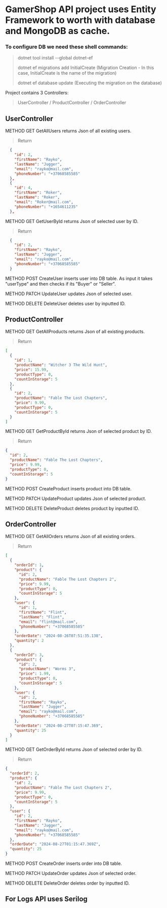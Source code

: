 # GamerShop API project uses Entity Framework to worth with database and MongoDB as cache.
### To configure DB we need these shell commands:
>dotnet tool install --global dotnet-ef
>
>dotnet ef migrations add InitialCreate (Migration Creation - In this case, InitialCreate is the name of the migration)
>
>dotnet ef database update (Executing the migration on the database)

Project contains 3 Controllers:
>UserController / ProductController / OrderController
>
>
## UserController
>
METHOD GET GetAllUsers returns Json of all existing users.
>Return
```json
  {
    "id": 2,
    "firstName": "Rayko",
    "lastName": "Jugger",
    "email": "rayko@mail.com",
    "phoneNumber": "+37068585585"
  },
  {
    "id": 4,
    "firstName": "Roker",
    "lastName": "Roker",
    "email": "Roker@mail.com",
    "phoneNumber": "+1654611235"
  },
```
METHOD GET GetUserById returns Json of selected user by ID.
>Return
```json
  {
    "id": 2,
    "firstName": "Rayko",
    "lastName": "Jugger",
    "email": "rayko@mail.com",
    "phoneNumber": "+37068585585"
  }
```
METHOD POST CreateUser inserts user into DB table. As input it takes "userType" and then checks if its "Buyer" or "Seller".
>
METHOD PATCH UpdateUser updates Json of selected user.
>
METHOD DELETE DeleteUser deletes user by inputted ID.
>
>
## ProductController
>
METHOD GET GetAllProducts returns Json of all existing products.
>Return
```json
[
  {
    "id": 1,
    "productName": "Witcher 3 The Wild Hunt",
    "price": 15.99,
    "productType": 0,
    "countInStorage": 5
  },
  {
    "id": 2,
    "productName": "Fable The Lost Chapters",
    "price": 9.99,
    "productType": 0,
    "countInStorage": 5
  }
]
```
METHOD GET GetProductById returns Json of selected product by ID.
>Return
```json
{
  "id": 2,
  "productName": "Fable The Lost Chapters",
  "price": 9.99,
  "productType": 0,
  "countInStorage": 5
}
```
METHOD POST CreateProduct inserts product into DB table.
>
METHOD PATCH UpdateProduct updates Json of selected product.
>
METHOD DELETE DeleteProduct deletes product by inputted ID.
>
>
## OrderController
>
METHOD GET GetAllOrders returns Json of all existing orders.
>Return
```json
[
  {
    "orderId": 1,
    "product": {
      "id": 2,
      "productName": "Fable The Lost Chapters 2",
      "price": 9.99,
      "productType": 0,
      "countInStorage": 5
    },
    "user": {
      "id": 1,
      "firstName": "Flint",
      "lastName": "Flint",
      "email": "flint@mail.com",
      "phoneNumber": "+37068585585"
    },
    "orderDate": "2024-08-26T07:51:35.138",
    "quantity": 2
  },
  {
    "orderId": 3,
    "product": {
      "id": 2,
      "productName": "Worms 3",
      "price": 1.99,
      "productType": 0,
      "countInStorage": 5
    },
    "user": {
      "id": 2,
      "firstName": "Rayko",
      "lastName": "Jugger",
      "email": "rayko@mail.com",
      "phoneNumber": "+37068585585"
    },
    "orderDate": "2024-08-27T07:15:47.369",
    "quantity": 25
  }
]
```
METHOD GET GetOrderById returns Json of selected order by ID.
>Return
```json
{
  "orderId": 2,
  "product": {
    "id": 2,
    "productName": "Fable The Lost Chapters 2",
    "price": 9.99,
    "productType": 0,
    "countInStorage": 5
  },
  "user": {
    "id": 2,
    "firstName": "Rayko",
    "lastName": "Jugger",
    "email": "rayko@mail.com",
    "phoneNumber": "+37068585585"
  },
  "orderDate": "2024-08-27T01:15:47.369Z",
  "quantity": 25
}
```
METHOD POST CreateOrder inserts order into DB table.
>
METHOD PATCH UpdateOrder updates Json of selected order.
>
METHOD DELETE DeleteOrder deletes order by inputted ID.
>
>
## For Logs API uses Serilog

